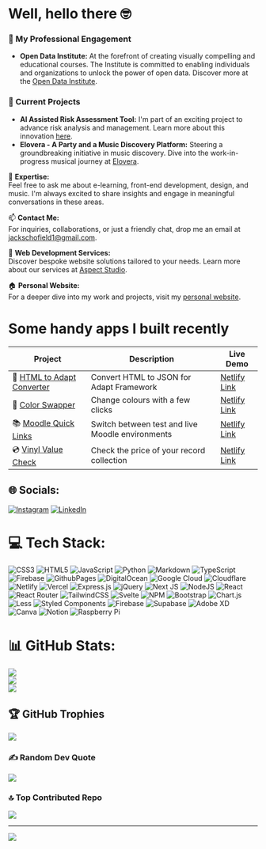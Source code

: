 # Well, hello there 🤓

### 🌟 My Professional Engagement
- **Open Data Institute:** At the forefront of creating visually compelling and educational courses. The Institute is committed to enabling individuals and organizations to unlock the power of open data. Discover more at the [Open Data Institute](https://learning.theodi.org/).

### 🚀 Current Projects
- **AI Assisted Risk Assessment Tool:** I'm part of an exciting project to advance risk analysis and management. Learn more about this innovation [here](https://theodi.org/insights/tools/consequence-and-risk-evaluation-care-tool/).
- **Elovera - A Party and a Music Discovery Platform:** Steering a groundbreaking initiative in music discovery. Dive into the work-in-progress musical journey at [Elovera](https://elovera.co.uk).

💬 **Expertise:**  
Feel free to ask me about e-learning, front-end development, design, and music. I'm always excited to share insights and engage in meaningful conversations in these areas.

📫 **Contact Me:**  
For inquiries, collaborations, or just a friendly chat, drop me an email at jackschofield1@gmail.com.

🌱 **Web Development Services:**  
Discover bespoke website solutions tailored to your needs. Learn more about our services at [Aspect Studio](aspectstudio.net).

🏠 **Personal Website:**  
For a deeper dive into my work and projects, visit my [personal website](jacksdev.com).

# Some handy apps I built recently
| Project | Description | Live Demo |
|---------|-------------|-----------|
| 📄 [HTML to Adapt Converter](https://github.com/jschof1/html-to-adapt) | Convert HTML to JSON for Adapt Framework | [Netlify Link](https://html-to-adapt.netlify.app) |
| 🎨 [Color Swapper](https://github.com/jschof1/color-swapper) | Change colours with a few clicks | [Netlify Link](https://color-swapper.netlify.app) |
| 📚 [Moodle Quick Links](https://github.com/jschof1/moodle-quick-links) | Switch between test and live Moodle environments | [Netlify Link](https://moodle-quick-links.netlify.app) |
| 💿 [Vinyl Value Check](https://github.com/jschof1/VinylValueCheck) | Check the price of your record collection | [Netlify Link](https://vinylvaluecheck.netlify.app) |

## 🌐 Socials:
[![Instagram](https://img.shields.io/badge/Instagram-%23E4405F.svg?logo=Instagram&logoColor=white)](https://instagram.com/https://www.instagram.com/aspectstudiouk/) [![LinkedIn](https://img.shields.io/badge/LinkedIn-%230077B5.svg?logo=linkedin&logoColor=white)](https://linkedin.com/in/https://www.linkedin.com/in/jack-schofield-developer/) 

# 💻 Tech Stack:
![CSS3](https://img.shields.io/badge/css3-%231572B6.svg?style=for-the-badge&logo=css3&logoColor=white) ![HTML5](https://img.shields.io/badge/html5-%23E34F26.svg?style=for-the-badge&logo=html5&logoColor=white) ![JavaScript](https://img.shields.io/badge/javascript-%23323330.svg?style=for-the-badge&logo=javascript&logoColor=%23F7DF1E) ![Python](https://img.shields.io/badge/python-3670A0?style=for-the-badge&logo=python&logoColor=ffdd54) ![Markdown](https://img.shields.io/badge/markdown-%23000000.svg?style=for-the-badge&logo=markdown&logoColor=white) ![TypeScript](https://img.shields.io/badge/typescript-%23007ACC.svg?style=for-the-badge&logo=typescript&logoColor=white) ![Firebase](https://img.shields.io/badge/firebase-%23039BE5.svg?style=for-the-badge&logo=firebase) ![GithubPages](https://img.shields.io/badge/github%20pages-121013?style=for-the-badge&logo=github&logoColor=white) ![DigitalOcean](https://img.shields.io/badge/DigitalOcean-%230167ff.svg?style=for-the-badge&logo=digitalOcean&logoColor=white) ![Google Cloud](https://img.shields.io/badge/GoogleCloud-%234285F4.svg?style=for-the-badge&logo=google-cloud&logoColor=white) ![Cloudflare](https://img.shields.io/badge/Cloudflare-F38020?style=for-the-badge&logo=Cloudflare&logoColor=white) ![Netlify](https://img.shields.io/badge/netlify-%23000000.svg?style=for-the-badge&logo=netlify&logoColor=#00C7B7) ![Vercel](https://img.shields.io/badge/vercel-%23000000.svg?style=for-the-badge&logo=vercel&logoColor=white) ![Express.js](https://img.shields.io/badge/express.js-%23404d59.svg?style=for-the-badge&logo=express&logoColor=%2361DAFB) ![jQuery](https://img.shields.io/badge/jquery-%230769AD.svg?style=for-the-badge&logo=jquery&logoColor=white) ![Next JS](https://img.shields.io/badge/Next-black?style=for-the-badge&logo=next.js&logoColor=white) ![NodeJS](https://img.shields.io/badge/node.js-6DA55F?style=for-the-badge&logo=node.js&logoColor=white) ![React](https://img.shields.io/badge/react-%2320232a.svg?style=for-the-badge&logo=react&logoColor=%2361DAFB) ![React Router](https://img.shields.io/badge/React_Router-CA4245?style=for-the-badge&logo=react-router&logoColor=white) ![TailwindCSS](https://img.shields.io/badge/tailwindcss-%2338B2AC.svg?style=for-the-badge&logo=tailwind-css&logoColor=white) ![Svelte](https://img.shields.io/badge/svelte-%23f1413d.svg?style=for-the-badge&logo=svelte&logoColor=white) ![NPM](https://img.shields.io/badge/NPM-%23CB3837.svg?style=for-the-badge&logo=npm&logoColor=white) ![Bootstrap](https://img.shields.io/badge/bootstrap-%238511FA.svg?style=for-the-badge&logo=bootstrap&logoColor=white) ![Chart.js](https://img.shields.io/badge/chart.js-F5788D.svg?style=for-the-badge&logo=chart.js&logoColor=white) ![Less](https://img.shields.io/badge/less-2B4C80?style=for-the-badge&logo=less&logoColor=white) ![Styled Components](https://img.shields.io/badge/styled--components-DB7093?style=for-the-badge&logo=styled-components&logoColor=white) ![Firebase](https://img.shields.io/badge/Firebase-039BE5?style=for-the-badge&logo=Firebase&logoColor=white) ![Supabase](https://img.shields.io/badge/Supabase-3ECF8E?style=for-the-badge&logo=supabase&logoColor=white) ![Adobe XD](https://img.shields.io/badge/Adobe%20XD-470137?style=for-the-badge&logo=Adobe%20XD&logoColor=#FF61F6) ![Canva](https://img.shields.io/badge/Canva-%2300C4CC.svg?style=for-the-badge&logo=Canva&logoColor=white) ![Notion](https://img.shields.io/badge/Notion-%23000000.svg?style=for-the-badge&logo=notion&logoColor=white) ![Raspberry Pi](https://img.shields.io/badge/-RaspberryPi-C51A4A?style=for-the-badge&logo=Raspberry-Pi)
# 📊 GitHub Stats:
![](https://github-readme-stats.vercel.app/api?username=jschof1&theme=dark&hide_border=true&include_all_commits=false&count_private=false)<br/>
![](https://github-readme-streak-stats.herokuapp.com/?user=jschof1&theme=dark&hide_border=true)<br/>
![](https://github-readme-stats.vercel.app/api/top-langs/?username=jschof1&theme=dark&hide_border=true&include_all_commits=false&count_private=false&layout=compact)

## 🏆 GitHub Trophies
![](https://github-profile-trophy.vercel.app/?username=jschof1&theme=discord&no-frame=false&no-bg=false&margin-w=4)

### ✍️ Random Dev Quote
![](https://quotes-github-readme.vercel.app/api?type=horizontal&theme=radical)

### 🔝 Top Contributed Repo
![](https://github-contributor-stats.vercel.app/api?username=jschof1&limit=5&theme=dark&combine_all_yearly_contributions=true)

---
[![](https://visitcount.itsvg.in/api?id=jschof1&icon=0&color=0)](https://visitcount.itsvg.in)

<!-- Proudly created with GPRM ( https://gprm.itsvg.in ) -->
